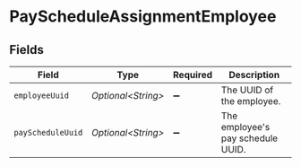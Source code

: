 # PayScheduleAssignmentEmployee


## Fields

| Field                             | Type                              | Required                          | Description                       |
| --------------------------------- | --------------------------------- | --------------------------------- | --------------------------------- |
| `employeeUuid`                    | *Optional\<String>*               | :heavy_minus_sign:                | The UUID of the employee.         |
| `payScheduleUuid`                 | *Optional\<String>*               | :heavy_minus_sign:                | The employee's pay schedule UUID. |